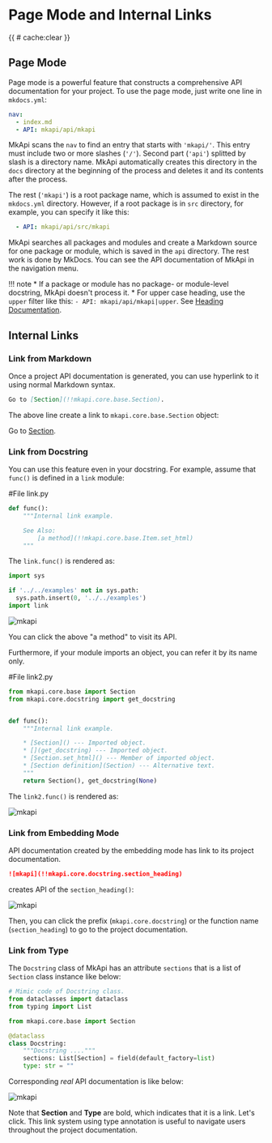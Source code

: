 # Page Mode and Internal Links

<style type="text/css">
<!--
.mkapi-node {
  border: 2px dashed #88AA88;
}
-->
</style>

{{ # cache:clear }}

## Page Mode

Page mode is a powerful feature that constructs a comprehensive API documentation for your project. To use the page mode, just write one line in `mkdocs.yml`:

~~~yaml
nav:
  - index.md
  - API: mkapi/api/mkapi
~~~

MkApi scans the `nav` to find an entry that starts with `'mkapi/'`. This entry must include two or more slashes (`'/'`). Second part (`'api'`) splitted by slash is a directory name. MkApi automatically creates this directory in the `docs` directory at the beginning of the process and deletes it and its contents after the process.

The rest (`'mkapi'`) is a root package name, which is assumed to exist in the `mkdocs.yml` directory. However, if a root package is in `src` directory, for example, you can specify it like this:

~~~yaml
  - API: mkapi/api/src/mkapi
~~~


MkApi searches all packages and modules and create a Markdown source for one package or module, which is saved in the `api` directory. The rest work is done by MkDocs. You can see the API documentation of MkApi in the navigation menu.

!!! note
    * If a package or module has no package- or module-level docstring, MkApi doesn't process it.
    * For upper case heading, use the `upper` filter like this: `- API: mkapi/api/mkapi|upper`. See [Heading Documentation](../module/#heading-documentation).

## Internal Links

### Link from Markdown

Once a project API documentation is generated, you can use hyperlink to it using normal Markdown syntax.

~~~markdown
Go to [Section](!!mkapi.core.base.Section).
~~~

The above line create a link to `mkapi.core.base.Section` object:

Go to [Section](mkapi.core.base.Section).

### Link from Docstring

You can use this feature even in your docstring. For example, assume that `func()` is defined in a `link` module:

#File link.py
~~~python
def func():
    """Internal link example.

    See Also:
        [a method](!!mkapi.core.base.Item.set_html)
    """
~~~

The `link.func()` is rendered as:

```python hide
import sys

if '../../examples' not in sys.path:
  sys.path.insert(0, '../../examples')
import link
```

![mkapi](link.func)

You can click the above "a method" to visit its API.

Furthermore, if your module imports an object, you can refer it by its name only.

#File link2.py
~~~python
from mkapi.core.base import Section
from mkapi.core.docstring import get_docstring


def func():
    """Internal link example.

    * [Section]() --- Imported object.
    * [](get_docstring) --- Imported object.
    * [Section.set_html]() --- Member of imported object.
    * [Section definition](Section) --- Alternative text.
    """
    return Section(), get_docstring(None)
~~~

The `link2.func()` is rendered as:

![mkapi](link2.func)

### Link from Embedding Mode

API documentation created by the embedding mode has link to its project documentation.

~~~markdown
![mkapi](!!mkapi.core.docstring.section_heading)
~~~

creates API of the `section_heading()`:

![mkapi](mkapi.core.docstring.section_heading)

Then, you can click the prefix (`mkapi.core.docstring`) or the function name (`section_heading`) to go to the project documentation.


### Link from Type

The `Docstring` class of MkApi has an attribute `sections` that is a list of `Section` class instance like below:

~~~python
# Mimic code of Docstring class.
from dataclasses import dataclass
from typing import List

from mkapi.core.base import Section

@dataclass
class Docstring:
    """Docstring ...."""
    sections: List[Section] = field(default_factory=list)
    type: str = ""
~~~

Corresponding *real* API documentation is like below:

![mkapi](mkapi.core.base.Docstring)

Note that **Section** and **Type** are bold, which indicates that it is a link. Let's click. This link system using type annotation is useful to navigate users throughout the project documentation.
